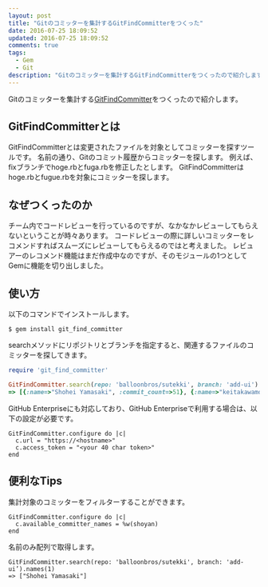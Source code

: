 ```yaml
---
layout: post
title: "Gitのコミッターを集計するGitFindCommitterをつくった"
date: 2016-07-25 18:09:52
updated: 2016-07-25 18:09:52
comments: true
tags: 
  - Gem 
  - Git
description: "Gitのコミッターを集計するGitFindCommitterをつくったので紹介します。GitFindCommitterとは変更されたファイルを対象としてコミッターを探すツールです。名前の通り、Gitのコミット履歴からコミッターを探します。"
---
```


Gitのコミッターを集計する[GitFindCommitter](https://github.com/shoyan/git_find_committer)をつくったので紹介します。

## GitFindCommitterとは

GitFindCommitterとは変更されたファイルを対象としてコミッターを探すツールです。
名前の通り、Gitのコミット履歴からコミッターを探します。
例えば、fixブランチでhoge.rbとfuga.rbを修正したとします。
GitFindCommitterはhoge.rbとfugue.rbを対象にコミッターを探します。

## なぜつくったのか

チーム内でコードレビューを行っているのですが、なかなかレビューしてもらえないということが時々あります。
コードレビューの際に詳しいコミッターをレコメンドすればスムーズにレビューしてもらえるのではと考えました。
レビュアーのレコメンド機能はまだ作成中なのですが、そのモジュールの1つとしてGemに機能を切り出しました。

## 使い方

以下のコマンドでインストールします。

```
$ gem install git_find_committer
```

searchメソッドにリポジトリとブランチを指定すると、関連するファイルのコミッターを探してきます。

```ruby
require 'git_find_committer'

GitFindCommitter.search(repo: 'balloonbros/sutekki', branch: 'add-ui')
=> [{:name=>"Shohei Yamasaki", :commit_count=>51}, {:name=>"keitakawamoto", :commit_count=>21}]
```

GitHub Enterpriseにも対応しており、GitHub Enterpriseで利用する場合は、以下の設定が必要です。

```
GitFindCommitter.configure do |c|
  c.url = "https://<hostname>"
  c.access_token = "<your 40 char token>"
end
```

## 便利なTips

集計対象のコミッターをフィルターすることができます。

```
GitFindCommitter.configure do |c|
  c.available_committer_names = %w(shoyan)
end
```

名前のみ配列で取得します。

```
GitFindCommitter.search(repo: 'balloonbros/sutekki', branch: 'add-ui’).names(1)
=> ["Shohei Yamasaki"]
```
